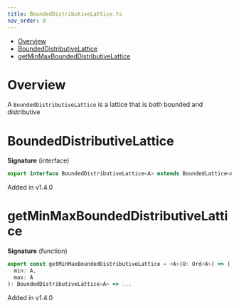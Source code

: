 ```yaml
---
title: BoundedDistributiveLattice.ts
nav_order: 9
---
```


<!-- START doctoc generated TOC please keep comment here to allow auto update -->
<!-- DON'T EDIT THIS SECTION, INSTEAD RE-RUN doctoc TO UPDATE -->


- [Overview](#overview)
- [BoundedDistributiveLattice](#boundeddistributivelattice)
- [getMinMaxBoundedDistributiveLattice](#getminmaxboundeddistributivelattice)

<!-- END doctoc generated TOC please keep comment here to allow auto update -->

# Overview

A `BoundedDistributiveLattice` is a lattice that is both bounded and distributive

# BoundedDistributiveLattice

**Signature** (interface)

```ts
export interface BoundedDistributiveLattice<A> extends BoundedLattice<A>, DistributiveLattice<A> {}
```

Added in v1.4.0

# getMinMaxBoundedDistributiveLattice

**Signature** (function)

```ts
export const getMinMaxBoundedDistributiveLattice = <A>(O: Ord<A>) => (
  min: A,
  max: A
): BoundedDistributiveLattice<A> => ...
```

Added in v1.4.0
